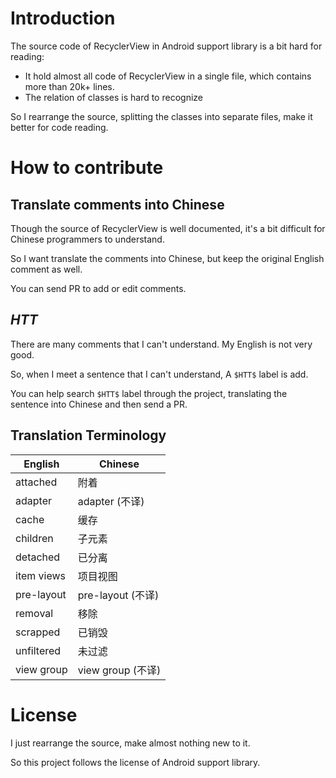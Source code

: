 # Introduction

The source code of RecyclerView in Android support library is a bit hard for reading:

- It hold almost all code of RecyclerView in a single file, which contains more than 20k+ lines.
- The relation of classes is hard to recognize

So I rearrange the source, splitting the classes into separate files, make it better for code reading.

# How to contribute

## Translate comments into Chinese

Though the source of RecyclerView is well documented, it's a bit difficult for Chinese programmers to understand.

So I want translate the comments into Chinese, but keep the original English comment as well.

You can send PR to add or edit comments.

## $HTT$

There are many comments that I can't understand. My English is not very good.

So, when I meet a sentence that I can't understand, A `$HTT$` label is add.

You can help search `$HTT$` label through the project, translating the sentence into Chinese and then send a PR.

## Translation Terminology

|English|Chinese|
|---|---|
|attached|附着|
|adapter|adapter (不译)|
|cache|缓存|
|children|子元素|
|detached|已分离|
|item views|项目视图|
|pre-layout|pre-layout (不译)|
|removal|移除|
|scrapped|已销毁|
|unfiltered|未过滤|
|view group| view group (不译)|

# License

I just rearrange the source, make almost nothing new to it.

So this project follows the license of Android support library.




